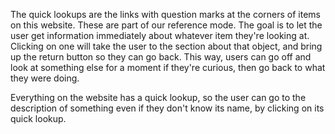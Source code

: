 
The quick lookups are the links with question marks at the corners of items on this website. These are part of our reference mode. The goal is to let the user get information immediately about whatever item they're looking at. Clicking on one will take the user to the section about that object, and bring up the return button so they can go back. This way, users can go off and look at something else for a moment if they're curious, then go back to what they were doing.

Everything on the website has a quick lookup, so the user can go to the description of something even if they don't know its name, by clicking on its quick lookup.
